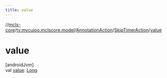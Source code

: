 ```yaml
---
title: value
---
```

//[mcls-core](../../../../index.html)/[tv.mycujoo.mclscore.model](../../index.html)/[AnnotationAction](../index.html)/[SkipTimerAction](index.html)/[value](value.html)



# value



[androidJvm]\
val [value](value.html): [Long](https://kotlinlang.org/api/latest/jvm/stdlib/kotlin/-long/index.html)




